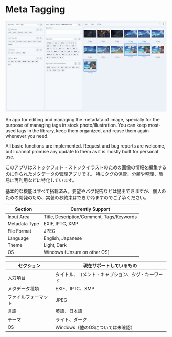 # Meta Tagging

![](img/thumbnail.png)

An app for editing and managing the metadata of image, specially for the purpose of managing tags in stock photo/illustration. 
You can keep most-used tags in the library, keep them organized, and reuse them again whenever you need.

All basic functions are implemented. Request and bug reports are welcome, but I cannot promise any update to them as it is mostly built for personal use.

このアプリはストックフォト・ストックイラストのための画像の情報を編集するのに作られたメタデータの管理アプリです。
特にタグの保管、分類や整理、簡易に再利用などに特化しています。

基本的な機能はすべて搭載済み。要望やバグ報告などは提出できますが、個人のための開発のため、実装のお約束はできかねますのでご了承ください。


| Section  | Currently Support |
| ------------- | ------------- |
| Input Area  | Title, Description/Comment, Tags/Keywords  |
| Metadata Type  | EXIF, IPTC, XMP  |
| File Format  | JPEG |
| Language  | English, Japanese  |
| Theme  | Light, Dark  |
| OS | Windows (Unsure on other OS) |


| セクション  | 現在サポートしているもの |
| ------------- | ------------- |
| 入力項目  | タイトル、コメント・キャプション、タグ・キーワード  |
| メタデータ種類  | EXIF、IPTC、XMP  |
| ファイルフォーマット  | JPEG |
| 言語  | 英語、日本語  |
| テーマ  | ライト、ダーク  |
| OS | Windows（他のOSについては未確認） |

